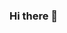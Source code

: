 ### Hi there 👋

<!--
**WDGonz/WDGonz** is a ✨ _special_ ✨ repository because its `README.md` (this file) appears on your GitHub profile.

Languages and Tools:
angular  bootstrap   css3   express  git  html5  javascript  mongodb mssql mysql nodejs  react 
